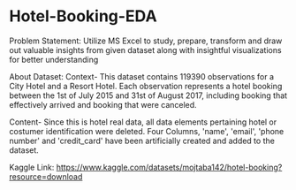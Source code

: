 # Hotel-Booking-EDA

Problem Statement: Utilize MS Excel to study, prepare, transform and draw out valuable insights from given dataset along with insightful visualizations for better understanding

About Dataset:
Context-
This dataset contains 119390 observations for a City Hotel and a Resort Hotel. Each observation represents a hotel booking between the 1st of July 2015 and 31st of August 2017, including booking that effectively arrived and booking that were canceled.

Content-
Since this is hotel real data, all data elements pertaining hotel or costumer identification were deleted.
Four Columns, 'name', 'email', 'phone number' and 'credit_card' have been artificially created and added to the dataset. 

Kaggle Link:
https://www.kaggle.com/datasets/mojtaba142/hotel-booking?resource=download
